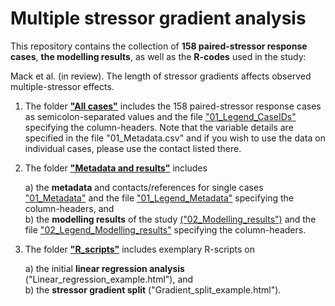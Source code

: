 # <b>Multiple stressor gradient analysis</b>


This repository contains the collection of <b>158 paired-stressor response cases</b>, <b>the modelling results</b>, as well as the <b>R-codes</b> used in the study:

Mack et al. (in review). The length of stressor gradients affects observed multiple-stressor effects. 


1) The folder [<b>"All cases"</b>](https://github.com/leonimack/Multiple_stressor_gradient_analysis/blob/main/All%20cases) includes the 158 paired-stressor response cases as semicolon-separated values and the file ["01_Legend_CaseIDs"](https://github.com/leonimack/Multiple_stressor_gradient_analysis/blob/main/All%20cases/01_Legend_CaseIDs.csv) specifying the column-headers. Note that the variable details are specified in the file "01_Metadata.csv" and if you wish to use the data on individual cases, please use the contact listed there.

2) The folder [<b>"Metadata and results"</b>](https://github.com/leonimack/Multiple_stressor_gradient_analysis/tree/main/Metadata%20and%20results) includes

    a) the <b>metadata</b> and contacts/references for single cases ["01_Metadata"](https://github.com/leonimack/Multiple_stressor_gradient_analysis/tree/main/Metadata%20and%20results) and the file ["01_Legend_Metadata"](https://github.com/leonimack/Multiple_stressor_gradient_analysis/blob/main/Metadata%20and%20results/01_Legend_Metadata..csv) specifying the column-headers, and   
    b) the <b>modelling results</b> of the study [("02_Modelling_results")](https://github.com/leonimack/Multiple_stressor_gradient_analysis/blob/main/Metadata%20and%20results/02_Modelling%20results.csv) and the file ["02_Legend_Modelling_results"](https://github.com/leonimack/Multiple_stressor_gradient_analysis/blob/main/Metadata%20and%20results/02_Legend_Modelling_results.csv) specifying the column-headers.

3) The folder [<b>"R_scripts"</b>](https://github.com/leonimack/Multiple_stressor_gradient_analysis/tree/main/R_scripts) includes exemplary R-scripts on

    a) the initial <b>linear regression analysis</b> ("Linear_regression_example.html"), and    
    b) the <b>stressor gradient split</b> ("Gradient_split_example.html").
